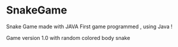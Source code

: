 # SnakeGame
Snake Game made with JAVA
First game programmed , using Java ! 

Game version 1.0 with random colored body snake
